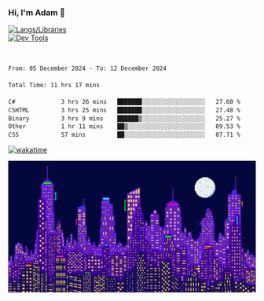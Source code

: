 ### Hi, I'm Adam 👋

[![Langs/Libraries](https://skillicons.dev/icons?i=cs,dotnet,js,css,html,sass,ts,jquery,bootstrap)](https://skillicons.dev)
<br/>
[![Dev Tools](https://skillicons.dev/icons?i=git,github,githubactions,visualstudio)](https://skillicons.dev)

<br/>

<!--START_SECTION:waka-->

```txt
From: 05 December 2024 - To: 12 December 2024

Total Time: 11 hrs 17 mins

C#             3 hrs 26 mins   ███████░░░░░░░░░░░░░░░░░░   27.60 %
CSHTML         3 hrs 25 mins   ███████░░░░░░░░░░░░░░░░░░   27.48 %
Binary         3 hrs 9 mins    ██████▒░░░░░░░░░░░░░░░░░░   25.27 %
Other          1 hr 11 mins    ██▒░░░░░░░░░░░░░░░░░░░░░░   09.53 %
CSS            57 mins         ██░░░░░░░░░░░░░░░░░░░░░░░   07.71 %
```

<!--END_SECTION:waka-->

[![wakatime](https://wakatime.com/badge/user/2234bda2-efd3-47c5-8724-79108edfe9aa.svg)](https://wakatime.com/@2234bda2-efd3-47c5-8724-79108edfe9aa)

![Pixelated city at night](./media/city.gif)

